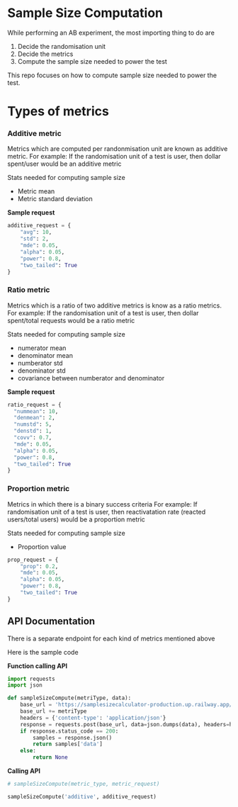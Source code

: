 # Sample Size Computation
While performing an AB experiment, the most importing thing to do are
1. Decide the randomisation unit
2. Decide the metrics
3. Compute the sample size needed to power the test

This repo focuses on how to compute sample size needed to power the test.

# Types of metrics

### Additive metric
Metrics which are computed per randonmisation unit are known as additive metric. 
For example: If the randomisation unit of a test is user, then dollar spent/user would be an additive metric

Stats needed for computing sample size
* Metric mean
* Metric standard deviation

**Sample request**

```python
additive_request = {
    "avg": 10,
    "std": 2,
    "mde": 0.05,
    "alpha": 0.05,
    "power": 0.8,
    "two_tailed": True
}
```

### Ratio metric
Metrics which is a ratio of two additive metrics is know as a ratio metrics.
For example: If the randomisation unit of a test is user, then dollar spent/total requests would be a ratio metric

Stats needed for computing sample size
* numerator mean
* denominator mean
* numberator std
* denominator std
* covariance between numberator and denominator

**Sample request**

  ```python
ratio_request = {
    "nummean": 10,
    "denmean": 2,
    "numstd": 5,
    "denstd": 1,
    "covv": 0.7,
    "mde": 0.05,
    "alpha": 0.05,
    "power": 0.8,
    "two_tailed": True
}
```

### Proportion metric
Metrics in which there is a binary success criteria
For example: If randomisation unit of a test is user, then reactivatation rate (reacted users/total users) would be a proportion metric

Stats needed for computing sample size
* Proportion value

```python
prop_request = {
    "prop": 0.2,
    "mde": 0.05,
    "alpha": 0.05,
    "power": 0.8,
    "two_tailed": True
}
```


## API Documentation

There is a separate endpoint for each kind of metrics mentioned above

Here is the sample code


**Function calling API**
```python
import requests
import json

def sampleSizeCompute(metriType, data):
    base_url = 'https://samplesizecalculator-production.up.railway.app/'
    base_url += metriType
    headers = {'content-type': 'application/json'}
    response = requests.post(base_url, data=json.dumps(data), headers=headers)
    if response.status_code == 200:
        samples = response.json()
        return samples['data']
    else:
        return None
```

**Calling API**
```python
# sampleSizeCompute(metric_type, metric_request)

sampleSizeCompute('additive', additive_request)
```

